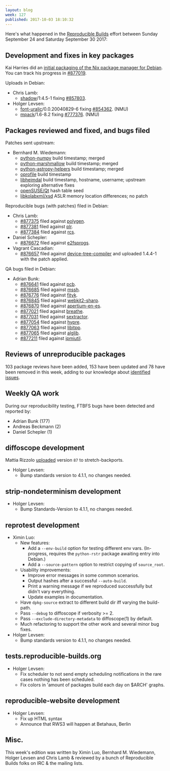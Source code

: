 ```yaml
---
layout: blog
week: 127
published: 2017-10-03 18:10:32
---
```


Here's what happened in the [Reproducible
Builds](https://reproducible-builds.org) effort between Sunday September 24 and
Saturday September 30 2017:


Development and fixes in key packages
-------------------------------------

Kai Harries did an [initial packaging of the Nix package manager for
Debian](https://github.com/KaiHa/nix-debian/). You can track his progress in
[#877019](https://bugs.debian.org/877019).

Uploads in Debian:

* Chris Lamb:
  * [shadow](https://tracker.debian.org/pkg/shadow)/1:4.5-1 fixing [#857803](https://bugs.debian.org/857803).
* Holger Levsen:
  * [font-uralic](https://tracker.debian.org/pkg/font-uralic)/0.0.20040829-6 fixing [#854362](https://bugs.debian.org/854362). (NMU)
  * [mpack](https://tracker.debian.org/pkg/mpack)/1.6-8.2 fixing [#777376](https://bugs.debian.org/777376). (NMU)


Packages reviewed and fixed, and bugs filed
-------------------------------------------

Patches sent upstream:

* Bernhard M. Wiedemann:
  * [python-numpy](https://github.com/numpy/numpy/pull/9780) build timestamp;
    merged
  * [python-marshmallow](https://github.com/marshmallow-code/marshmallow/pull/679)
    build timestamp; merged
  * [python-astropy-helpers](https://github.com/astropy/astropy-helpers/pull/341)
    build timestamp; merged
  * [oprofile](https://sourceforge.net/p/oprofile/oprofile/merge-requests/1/)
    build timestamp
  * [libheimdal](https://github.com/heimdal/heimdal/pull/336) build timestamp,
    hostname, username; upstream exploring alternative fixes
  * [openSUSE/Qt](https://github.com/openSUSE/post-build-checks/pull/13) hash
    table seed
  * [libkolabxml/xsd](https://git.kolab.org/T2642) ASLR memory location
    differences; no patch

Reproducible bugs (with patches) filed in Debian:

* Chris Lamb:
  * [#877375](https://bugs.debian.org/877375) filed against [polygen](https://tracker.debian.org/pkg/polygen).
  * [#877381](https://bugs.debian.org/877381) filed against [plr](https://tracker.debian.org/pkg/plr).
  * [#877384](https://bugs.debian.org/877384) filed against [rcs](https://tracker.debian.org/pkg/rcs).
* Daniel Schepler:
  * [#876672](https://bugs.debian.org/876672) filed against [e2fsprogs](https://tracker.debian.org/pkg/e2fsprogs).
* Vagrant Cascadian:
  * [#876657](https://bugs.debian.org/876657) filed against [device-tree-compiler](https://tracker.debian.org/pkg/device-tree-compiler) and
    uploaded 1.4.4-1 with the patch applied.

QA bugs filed in Debian:

* Adrian Bunk:
  * [#876641](https://bugs.debian.org/876641) filed against [pcb](https://tracker.debian.org/pkg/pcb).
  * [#876685](https://bugs.debian.org/876685) filed against [mssh](https://tracker.debian.org/pkg/mssh).
  * [#876776](https://bugs.debian.org/876776) filed against [fityk](https://tracker.debian.org/pkg/fityk).
  * [#876845](https://bugs.debian.org/876845) filed against [webkit2-sharp](https://tracker.debian.org/pkg/webkit2-sharp).
  * [#876870](https://bugs.debian.org/876870) filed against [apertium-en-es](https://tracker.debian.org/pkg/apertium-en-es).
  * [#877021](https://bugs.debian.org/877021) filed against [breathe](https://tracker.debian.org/pkg/breathe).
  * [#877031](https://bugs.debian.org/877031) filed against [sextractor](https://tracker.debian.org/pkg/sextractor).
  * [#877054](https://bugs.debian.org/877054) filed against [hypre](https://tracker.debian.org/pkg/hypre).
  * [#877063](https://bugs.debian.org/877063) filed against [libitpp](https://tracker.debian.org/pkg/libitpp).
  * [#877065](https://bugs.debian.org/877065) filed against [alglib](https://tracker.debian.org/pkg/alglib).
  * [#877211](https://bugs.debian.org/877211) filed against [ipmiutil](https://tracker.debian.org/pkg/ipmiutil).


Reviews of unreproducible packages
----------------------------------

103 package reviews have been added, 153 have been updated and 78 have been
removed in this week, adding to our knowledge about [identified
issues](https://tests.reproducible-builds.org/debian/index_issues.html).


Weekly QA work
--------------

During our reproducibility testing, FTBFS bugs have been detected and reported
by:

 - Adrian Bunk (177)
 - Andreas Beckmann (2)
 - Daniel Schepler (1)


diffoscope development
----------------------

Mattia Rizzolo [uploaded](https://tracker.debian.org/news/875425)
version `87` to stretch-backports.

- Holger Levsen:
    - Bump standards version to 4.1.1, no changes needed.


strip-nondeterminism development
--------------------------------

- Holger Levsen:
    - Bump Standards-Version to 4.1.1, no changes needed.


reprotest development
---------------------

- Ximin Luo:
  - New features:
    - Add a `--env-build` option for testing different env vars. (In-progress,
      requires the `python-rstr` package awaiting entry into Debian.)
    - Add a `--source-pattern` option to restrict copying of `source_root`.
  - Usability improvements:
    - Improve error messages in some common scenarios.
    - Output hashes after a successful `--auto-build`.
    - Print a warning message if we reproduced successfully but didn't vary
      everything.
    - Update examples in documentation.
  - Have `dpkg-source` extract to different build dir iff varying the
    build-path.
  - Pass `--debug` to diffoscope if verbosity >= 2.
  - Pass `--exclude-directory-metadata` to diffoscope(1) by default.
  - Much refactoring to support the other work and several minor bug fixes.
- Holger Levsen:
  - Bump standards version to 4.1.1, no changes needed.

tests.reproducible-builds.org
-----------------------------

- Holger Levsen:
  - Fix scheduler to not send empty scheduling notifications in the rare cases nothing has been scheduled.
  - Fix colors in 'amount of packages build each day on $ARCH' graphs.

reproducible-website development
--------------------------------

- Holger Levsen:
    - Fix up HTML syntax
    - Announce that RWS3 will happen at Betahaus, Berlin


Misc.
-----

This week's edition was written by Ximin Luo, Bernhard M. Wiedemann, Holger
Levsen and Chris Lamb & reviewed by a bunch of Reproducible Builds folks on IRC
& the mailing lists.
